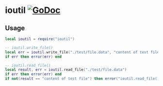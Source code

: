 # ioutil [![GoDoc](https://godoc.org/github.com/alexjx/gopher-lua-libs/ioutil?status.svg)](https://godoc.org/github.com/alexjx/gopher-lua-libs/ioutil)

## Usage

```lua
local ioutil = require("ioutil")

-- ioutil.write_file()
local err = ioutil.write_file("./test/file.data", "content of test file")
if err then error(err) end

-- ioutil.read_file()
local result, err = ioutil.read_file("./test/file.data")
if err then error(err) end
if not(result == "content of test file") then error("ioutil.read_file()") end
```

